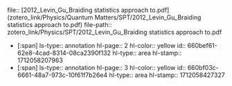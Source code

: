 file:: [2012_Levin_Gu_Braiding statistics approach to.pdf](zotero_link/Physics/Quantum Matters/SPT/2012_Levin_Gu_Braiding statistics approach to.pdf)
file-path:: zotero_link/Physics/SPT/2012_Levin_Gu_Braiding statistics approach to.pdf

- [:span]
  ls-type:: annotation
  hl-page:: 2
  hl-color:: yellow
  id:: 660bef61-62e8-4cad-8314-08ca2390f132
  hl-type:: area
  hl-stamp:: 1712058207963
- [:span]
  ls-type:: annotation
  hl-page:: 3
  hl-color:: yellow
  id:: 660bf03c-6661-48a7-973c-10f61f7b26e4
  hl-type:: area
  hl-stamp:: 1712058427327